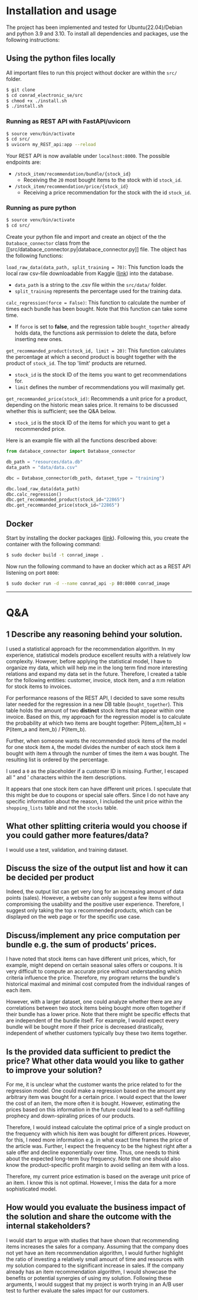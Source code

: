 # Installation and usage

The project has been implemented and tested for Ubuntu(22.04)/Debian and python
3.9 and 3.10. To install all dependencies and packages, use the following
instructions:

## Using the python files locally 

All important files to run this project without docker are within the `src/`
folder.

```bash
$ git clone 
$ cd conrad_electronic_se/src
$ chmod +x ./install.sh
$ ./install.sh
```
### Running as REST API with FastAPI/uvicorn

```bash
$ source venv/bin/activate
$ cd src/
$ uvicorn my_REST_api:app --reload
```

Your REST API is now available under `localhost:8000`. The possible endpoints
are:

- `/stock_item/recommendation/bundle/{stock_id}`
    - Receiving the `20` most bought items to the stock with id `stock_id`. 
- `/stock_item/recommendation/price/{stock_id}`
    - Receiving a price recommendation for the stock with the id `stock_id`. 

### Running as pure python

```bash
$ source venv/bin/activate
$ cd src/
```

Create your python file and import and create an object of the the
`Databace_connector` class from the
[[src/databace_connector.py|databace_connector.py]] file. The object has the
following functions:

`load_raw_data(data_path, split_training = 70)`: This function loads the local
raw csv-file downloadable from Kaggle
([link](https://www.kaggle.com/datasets/carrie1/ecommerce-data)) into the
database.
- `data_path` is a string to the .csv file within the `src/data/`
  folder.
- `split_training` represents the percentage used for the training data. 

`calc_regression(force = False)`: This function to calculate the number of times
each bundle has been bought. Note that this function can take some time. 
- If `force` is set to **false**, and the regression table `bought_together`
  already holds data, the functions ask permission to delete the data,
  before inserting new ones.

`get_recommanded_product(stock_id, limit = 20)`: This function calculates the
percentage at which a second product is bought together with the product of
`stock_id`. The top 'limit' products are returned.
- `stock_id` is the stock ID of the items you want to get recommendations for.
- `limit` defines the number of recommendations you will maximally get. 

`get_recommanded_price(stock_id)`: Recommends a unit price for a product,
depending on the historic mean sales price. It remains to be discussed whether
this is sufficient; see the Q&A below.
- `stock_id` is the stock ID of the items for which you want to get a recommended
  price.

Here is an example file with all the functions described above:

```python
from databace_connector import Database_connector 

db_path = "resources/data.db"
data_path = "data/data.csv"

dbc = Database_connector(db_path, dataset_type = "training")

dbc.load_raw_data(data_path)
dbc.calc_regression()
dbc.get_recommanded_product(stock_id="22865")
dbc.get_recommanded_price(stock_id="22865")
```

## Docker

Start by installing the docker packages
([link](https://docs.docker.com/engine/install/ubuntu/)). Following this, you
create the container with the following command:

```bash
$ sudo docker build -t conrad_image .
```

Now run the following command to have an docker which act as a REST API
listening on port `8000`:

```bash
$ sudo docker run -d --name conrad_api -p 80:8000 conrad_image
```

***

# Q&A
## 1 Describe any reasoning behind your solution.
I used a statistical approach for the recommendation algorithm. In my
experience, statistical models produce excellent results with a relatively low
complexity. However, before applying the statistical model, I have to
organize my data, which will help me in the long term find more interesting
relations and expand my data set in the future. Therefore, I created a table for
the following entities: customer, invoice, stock item, and a n:m relation for
stock items to invoices.

For performance reasons of the REST API, I decided to save some results later
needed for the regression in a new DB table (`bought_together`). This table
holds the amount of two **distinct** stock items that appear within one invoice.
Based on this, my approach for the regression model is to calculate the
probability at which two items are bought together: P(item_a|item_b) = P(item_a
and item_b) / P(item_b).

Further, when someone wants
the recommended stock items of the model for one stock item `A`, the model
divides the number of each stock item `B` bought with item `A` through the
number of times the item `A` was bought. The resulting list is ordered by the
percentage.

I used a `0` as the placeholder if a customer ID is missing. Further, I escaped
all " and ' characters within the item descriptions.

It appears that one stock item can have different unit prices. I speculate that
this might be due to coupons or special sale offers. Since I do not have any
specific information about the reason, I included the unit price within the
`shopping_lists` table and not the `stocks` table.

## What other splitting criteria would you choose if you could gather more features/data?
I would use a test, validation, and training dataset. 

## Discuss the size of the output list and how it can be decided per product
Indeed, the output list can get very long for an increasing amount of data
points (sales). However, a website can only suggest a few items
without compromising the usability and the positive user experience.
Therefore, I suggest only taking the top x recommended products, which can be
displayed on the web page or for the specific use case.

## Discuss/implement any price computation per bundle e.g. the sum of products’ prices.
I have noted that stock items can have different unit prices, which, for
example, might depend on certain seasonal sales offers or coupons. It is very
difficult to compute an accurate price without understanding which criteria
influence the price. Therefore, my program returns the bundle's historical
maximal and minimal cost computed from the individual ranges of each item.

However, with a larger dataset, one could analyze whether there are any
correlations between two stock items being bought more often together if their
bundle has a lower price. Note that there might be specific effects that are
independent of the bundle itself. For example, I would expect every bundle will
be bought more if their price is decreased drastically, independent of whether
customers typically buy these two items together.

## Is the provided data sufficient to predict the price? What other data would you like to gather to improve your solution?
For me, it is unclear what the customer wants the price related to for the
regression model. One could make a regression based on the amount any arbitrary
item was bought for a certain price. I would expect that the lower the cost of
an item, the more often it is bought. However, estimating the prices based on
this information in the future could lead to a self-fulfilling prophecy and
down-spiraling prices of our products.

Therefore, I would instead calculate the optimal price of a single product on
the frequency with which his item was bought for different prices. However, for
this, I need more information e.g. in what exact time frames the price of the
article was. Further, I expect the frequency to be the highest right after a
sale offer and decline exponentially over time. Thus, one needs to think about
the expected long-term buy frequency. Note that one should also know the
product-specific profit margin to avoid selling an item with a loss.

Therefore, my current price estimation is based on the average unit price of an
item. I know this is not optimal. However, I miss the data for a more
sophisticated model.

## How would you evaluate the business impact of the solution and share the outcome with the internal stakeholders?
I would start to argue with studies that have shown that recommending items
increases the sales for a company. Assuming that the company does not yet have
an item recommendation algorithm, I would further highlight the ratio of
investing a relatively small amount of time and resources with my solution
compared to the significant increase in sales. If the company already has an
item recommendation algorithm, I would showcase the benefits or potential
synergies of using my solution. Following these arguments, I would suggest that
my project is worth trying in an A/B user test to further evaluate the sales
impact for our customers. 


















